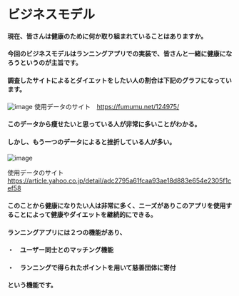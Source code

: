 # ビジネスモデル
#### 現在、皆さんは健康のために何か取り組まれていることはありますか。
#### 今回のビジネスモデルはランニングアプリでの実装で、皆さんと一緒に健康になろうというのが主旨です。
#### 調査したサイトによるとダイエットをしたい人の割合は下記のグラフになっています。
![image](https://github.com/kaiprograming0/BUSINESS_MODEL/assets/129705453/060f33f0-a5ad-4985-9c79-2478a84eae1b)
使用データのサイト　https://fumumu.net/124975/
#### このデータから痩せたいと思っている人が非常に多いことがわかる。
#### しかし、もう一つのデータによると挫折している人が多い。
![image](https://github.com/kaiprograming0/BUSINESS_MODEL/assets/129705453/fd532582-a032-4d96-83ae-2eef02057fba)

使用データのサイト　https://article.yahoo.co.jp/detail/adc2795a61fcaa93ae18d883e654e2305f1cef58
#### このことから健康になりたい人は非常に多く、ニーズがありこのアプリを使用することによって健康やダイエットを継続的にできる。
#### ランニングアプリには２つの機能があり、
#### ・　ユーザー同士とのマッチング機能
#### ・　ランニングで得られたポイントを用いて慈善団体に寄付
#### という機能です。
